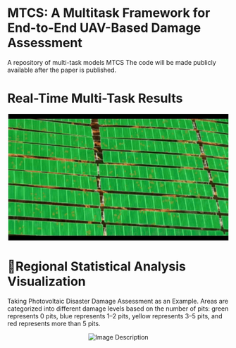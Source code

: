 
# MTCS: A Multitask Framework for End-to-End UAV-Based Damage Assessment
A repository of multi-task models MTCS
The code will be made publicly available after the paper is published.


# Real-Time Multi-Task Results



<div align="center">
  <img src="https://github.com/SCNU-RISLAB/MTCS/blob/main/v2.gif" alt="Image Description" width="500">
</div>



# 🎉Regional Statistical Analysis Visualization
Taking Photovoltaic Disaster Damage Assessment as an Example.
Areas are categorized into different damage levels based on the number of pits: green represents 0 pits, blue represents 1–2 pits, yellow represents 3–5 pits, and red represents more than 5 pits.

<div align="center">
  <img src="https://github.com/SCNU-RISLAB/MTCS/blob/main/vis_2.jpg" alt="Image Description" width="500">
</div>













